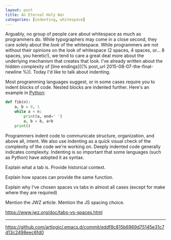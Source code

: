 ```yaml
---
layout: post
title: An Eternal Holy War
categories: [indenting, whitespace]
---
```

Arguably, no group of people care about whitespace as much as programmers do. While typographers may come in a close second, they care solely about the *look* of the whitespace. While programmers are not without their opinions on the look of whitespace (2 spaces, 4 spaces, or... 8 spaces, you heretic!), we tend to care a great deal more about the underlying mechanism that creates that look. I've already written about the hidden complexity of [line endings]({% post_url 2015-08-07-the-final-newline %}). Today I'd like to talk about indenting.

Most programming languages suggest, or in some cases require you to indent blocks of code. Nested blocks are indented further. Here's an example in [Python](https://www.python.org/):

```python
def fib(n):
    a, b = 0, 1
    while a < n:
        print(a, end=' ')
        a, b = b, a+b
    print()
```

Programmers indent code to communicate structure, organization, and above all, intent. We also use indenting as a quick visual check of the complexity of the code we're working on. Deeply indented code generally indicates complexity. Indenting is so important that some languages (such as Python) have adopted it as syntax.

Explain what a tab is. Provide historical context.

Explain how spaces can provide the same function.

Explain why I've chosen spaces vs tabs in almost all cases (except for make where they are required)

Mention the JWZ article. Mention the JS spacing choice.

https://www.jwz.org/doc/tabs-vs-spaces.html

***

<https://github.com/artlogic/.emacs.d/commit/eddf8c815b6969d75145e31c7d13c2498eec6fd0>

